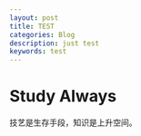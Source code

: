 ```yaml
---
layout: post
title: TEST
categories: Blog
description: just test
keywords: test
---
```


# Study Always #

技艺是生存手段，知识是上升空间。

